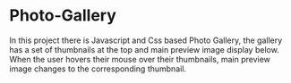 # Photo-Gallery
In this project there is Javascript and Css based Photo Gallery, the gallery has a set of thumbnails at the top and main preview image display below. When the user hovers their mouse over their thumbnails, main preview image changes to the corresponding thumbnail.
